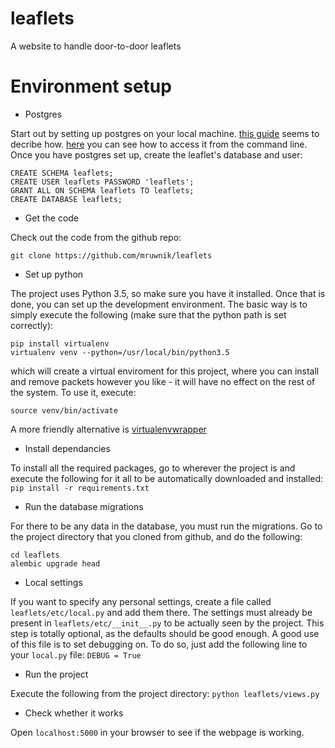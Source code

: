 # leaflets
A website to handle door-to-door leaflets


# Environment setup

* Postgres

Start out by setting up postgres on your local machine. [this guide](https://wiki.postgresql.org/wiki/Detailed_installation_guides) seems to decribe how. [here](https://wiki.postgresql.org/wiki/First_steps) you can see how to access it from the command line.
Once you have postgres set up, create the leaflet's database and user:

```
CREATE SCHEMA leaflets;
CREATE USER leaflets PASSWORD 'leaflets';
GRANT ALL ON SCHEMA leaflets TO leaflets;
CREATE DATABASE leaflets;
```

* Get the code

Check out the code from the github repo:

`git clone https://github.com/mruwnik/leaflets`

* Set up python

The project uses Python 3.5, so make sure you have it installed. Once that is done, you can set up the development environment. The basic way is to simply execute the following (make sure that the python path is set correctly):

```
pip install virtualenv
virtualenv venv --python=/usr/local/bin/python3.5
```

which will create a virtual enviroment for this project, where you can install and remove packets however you like - it will have no effect on the rest of the system. To use it, execute:

`source venv/bin/activate`

A more friendly alternative is [virtualenvwrapper](https://virtualenvwrapper.readthedocs.org/en/latest/)

* Install dependancies

To install all the required packages, go to wherever the project is and execute the following for it all to be automatically downloaded and installed:
`pip install -r requirements.txt`

* Run the database migrations

For there to be any data in the database, you must run the migrations. Go to the project directory that you cloned from github, and do the following:

```
cd leaflets
alembic upgrade head
```

* Local settings

If you want to specify any personal settings, create a file called `leaflets/etc/local.py` and add them there. The settings must already be present in `leaflets/etc/__init__.py` to be actually seen by the project. This step is totally optional, as the defaults should be good enough. A good use of this file is to set debugging on. To do so, just add the following line to your `local.py` file:
`DEBUG = True`

* Run the project

Execute the following from the project directory:
`python leaflets/views.py`

* Check whether it works

Open `localhost:5000` in your browser to see if the webpage is working.

